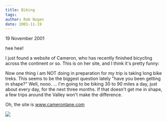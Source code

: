 ```yaml
---
title: Biking
tags: 
author: Rob Nugen
date: 2001-11-19
---
```


<p class=date>19 November 2001</p>

<p>hee hee!</p>

<p>I just found a website of Cameron, who has recently
finished bicycling across the continent or so.  This
is on her site, and I think it's pretty funny:</p>

<p class=message>Now one thing i am NOT doing in
preparation for my trip is taking long bike treks. 
This seems to be the biggest question lately "have
you been getting in shape?"  Well, nooo. ... I'm going
to be biking 30 to 90 miles a day, just about every
day, for the next three months.  If that doesn't get
me in shape, a few trips around the Valley won't make
the difference.</p>

<p>Oh, the site is <a
href="http://www.cameronlane.com/">www.cameronlane.com</a></p>

<p><img src="/images/rob/wL-ROB.gif"/></p>









